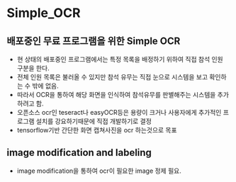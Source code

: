# Simple_OCR

## 배포중인 무료 프로그램을 위한 Simple OCR

-   현 상태의 배포중인 프로그램에서는 특정 목록을 배정하기 위하여 직접 참석 인원 구분을 한다.
-   전체 인원 목록은 불러올 수 있지만 참석 유무는 직접 눈으로 시스템을 보고 확인하는 수 밖에 없음.
-   따라서 OCR을 통하여 해당 화면을 인식하여 참석유무를 판별해주는 시스템을 추가하려고 함.
-   오픈소스 ocr인 teseract나 easyOCR등은 용량이 크거나 사용자에게 추가적인 프로그램 설치를 강요하기때문에 직접 개발하기로 결정
-   tensorflow기반 간단한 화면 캡쳐사진을 ocr 하는것으로 목표

## image modification and labeling

-   image modification을 통하여 ocr이 필요한 image 정제 필요.
